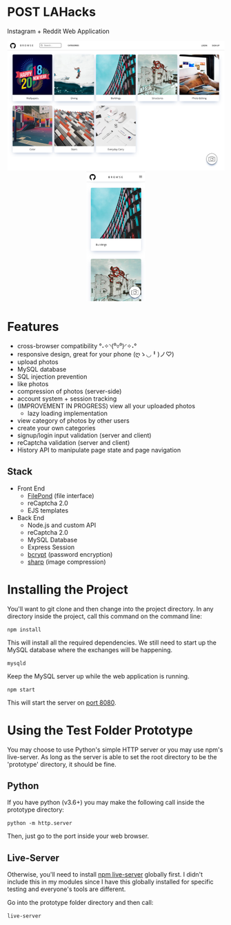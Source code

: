 # POST LAHacks
Instagram + Reddit Web Application

<p float="left" align="center">
<img src="./screenshots/landing desktop.png" height="300" width="512"/>
	<img src="./screenshots/landing.png" height="300" />
</p>

# Features
* cross-browser compatibility °˖✧◝(⁰▿⁰)◜✧˖°
* responsive design, great for your phone (ღゝ◡╹)ノ♡)
* upload photos
* MySQL database
* SQL injection prevention
* like photos
* compression of photos (server-side)
* account system + session tracking
* (IMPROVEMENT IN PROGRESS) view all your uploaded photos
	* lazy loading implementation
* view category of photos by other users
* create your own categories
* signup/login input validation (server and client)
* reCaptcha validation (server and client)
* History API to manipulate page state and page navigation


## Stack
* Front End
	* [FilePond](https://pqina.nl/filepond/) (file interface)
	* reCaptcha 2.0
	* EJS templates
* Back End
	* Node.js and custom API
	* reCaptcha 2.0
	* MySQL Database
	* Express Session
	* [bcrypt](https://github.com/kelektiv/node.bcrypt.js) (password encryption)
	* [sharp](https://github.com/lovell/sharp) (image compression)


# Installing the Project

You'll want to git clone and then change into the project directory. In any directory inside the project, call this command on the command line:
```
npm install
```

This will install all the required dependencies. We still need to start up the MySQL database where the exchanges will be happening.
```
mysqld
```
Keep the MySQL server up while the web application is running.

```
npm start
```
This will start the server on [port 8080](127.0.0.1:8080).


# Using the Test Folder Prototype

You may choose to use Python's simple HTTP server or you may use npm's live-server. As long as the server is able to set the root directory to be the 'prototype' directory, it should be fine.

## Python
If you have python (v3.6+) you may make the following call inside the prototype directory:
```
python -m http.server
```
Then, just go to the port inside your web browser.

## Live-Server
Otherwise, you'll need to install [npm live-server](https://www.npmjs.com/package/live-server) globally first. I didn't include this in my modules since I have this globally installed for specific testing and everyone's tools are different.

Go into the prototype folder directory and then call:
```
live-server
```
